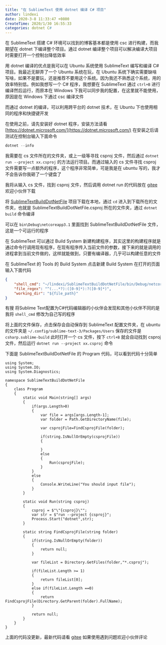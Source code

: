 ```yaml
---
title: "在 SublimeText 使用 dotnet 编译 C# 项目"
author: lindexi
date: 2020-3-8 11:33:47 +0800
CreateTime: 2020/1/30 16:55:33
categories: dotnet C#
---
```


在 SublimeText 搭建 C# 环境可以找到的博客基本都是使用 csc 进行构建，而我期望在 dotnet 下编译整个项目。通过 dotnet 编译整个项目可以解决编译大项目时需要打开一个控制台降低效率

<!--more-->


<!-- CreateTime:2020/1/30 16:55:33 -->

<!-- 发布 -->

用 dotnet 编译的优点是我可以在 Ubuntu 系统使用 SublimeText 编写和编译 C# 项目。我最近无聊弄了一个 Ubuntu 系统在玩，在 Ubuntu 系统下确实需要缺啥写啥，如果不是要玩，还是推荐不要用这个系统。因为我还不熟悉这个系统，用的效率特别低。例如我想写一个 C# 程序，我想要在 SublimeText 通过 `ctrl+B` 进行编译然后运行，而原本在 Windows 下我可以同步我的配置，在这里就不能使用，原因是在 Windows 下通过 csc 编译文件

而通过 dotnet 的编译，可以利用跨平台的 dotnet 技术，在 Ubuntu 下也使用相同的程序和快捷键开发

在使用之前，请先安装好 dotnet 程序，安装方法请看 [https://dotnet.microsoft.com/](https://dotnet.microsoft.com/) 在安装之后请测试在控制台输入下面命令

```csharp
dotnet --info
```

我需要在 cs 文件所在的文件夹，或上一级等寻找 csproj 文件，然后通过 `dotnet run --project xx.csproj` 的方法运行项目。而通过输入的 cs 文件寻找 csproj 文件需要写一点额外的程序，这个程序非常简单，可是我是在 ubuntu 写的，我才不会告诉你我砸了一个键盘了

我将从输入 cs 文件，找到 csproj 文件，然后调用 dotnet run 的代码放在 [gitee](https://gitee.com/lindexi/SublimeTextBuildDotNetFile) 欢迎小伙伴下载

将 [SublimeTextBuildDotNetFile](https://gitee.com/lindexi/SublimeTextBuildDotNetFile) 项目下载在本地，通过 `cd` 进入到下载所在的文件夹，也就是 
SublimeTextBuildDotNetFile.csproj 所在的文件夹，通过 `dotnet build` 命令编译

可以在 `bin\Debug\netcoreapp3.1` 里面找到 SublimeTextBuildDotNetFile 文件，这是一个可运行的程序

在 SublimeText 可以通过 Build System 新建构建程序，其实这里的构建程序就是通过命令行调用现有程序，在现有程序传入当前文件的参数，接下来的就是调用的进程拿到当前文件做的，这样就能做到，只要有编译器，几乎可以构建任意的文件

在 SublimeText 的 Tools 的 Build System 点击新建 Build System 在打开的页面输入下面代码

```json
{
	"shell_cmd": "~/lindexi/SublimeTextBuildDotNetFile/bin/Debug/netcoreapp3.1/SublimeTextBuildDotNetFile $file",
	"file_regex": "^(...*?):([0-9]*):?([0-9]*)",
	"working_dir": "${file_path}"
}
```

有搜 将Sublime Text配置为C#代码编辑器的小伙伴会发现和其他小伙伴不同的是我将 `shell_cmd` 修改为自己写的程序

将上面的文件保存，点击保存会自动保存到 SublimeText 配置文件夹，在 ubuntu 的文件夹是 `~/.config/sublime-text-3/Packages/Users` 保存的文件是 `csharp.sublime-build` 此时打开一个 cs 文件，按下 `ctrl+B` 就会自动找到 csproj 文件，然后运行 `dotnet run --project xx.csproj` 命令

下面是 SublimeTextBuildDotNetFile 的 Program 代码，可以看到代码十分简单

```
﻿using System;
using System.IO;
using System.Diagnostics;

namespace SublimeTextBuildDotNetFile
{
    class Program
    {
        static void Main(string[] args)
        {
        	if(args.Length>0)
        	{
        		var file = args[args.Length-1];
        		var folder = Path.GetDirectoryName(file);

        		var csprojFile=FindCsprojFile(folder);

        		if(string.IsNullOrEmpty(csprojFile))
        		{

        		}
        		else
        		{
        			Run(csprojFile);
        		}
        	}
        	else
        	{
        		Console.WriteLine("You should input file");
        	}
        }

        static void Run(string csproj)
        {
        	csproj = $"\"{csproj}\"";
        	var str = $"run --project {csproj}";
        	Process.Start("dotnet",str);
        }

        static string FindCsprojFile(string folder)
        {
        	if(string.IsNullOrEmpty(folder))
        	{
        		return null;
        	}

            var fileList = Directory.GetFiles(folder,"*.csproj");

        	if(fileList.Length >= 1)
        	{
        		return fileList[0];
        	}
        	else if(fileList.Length ==0)
        	{
        		return FindCsprojFile(Directory.GetParent(folder).FullName);
        	}

        	return null;
        }
    }
}

```

上面的代码没更新，最新代码请看 [gitee](https://gitee.com/lindexi/SublimeTextBuildDotNetFile) 如果使用遇到问题欢迎小伙伴评论


